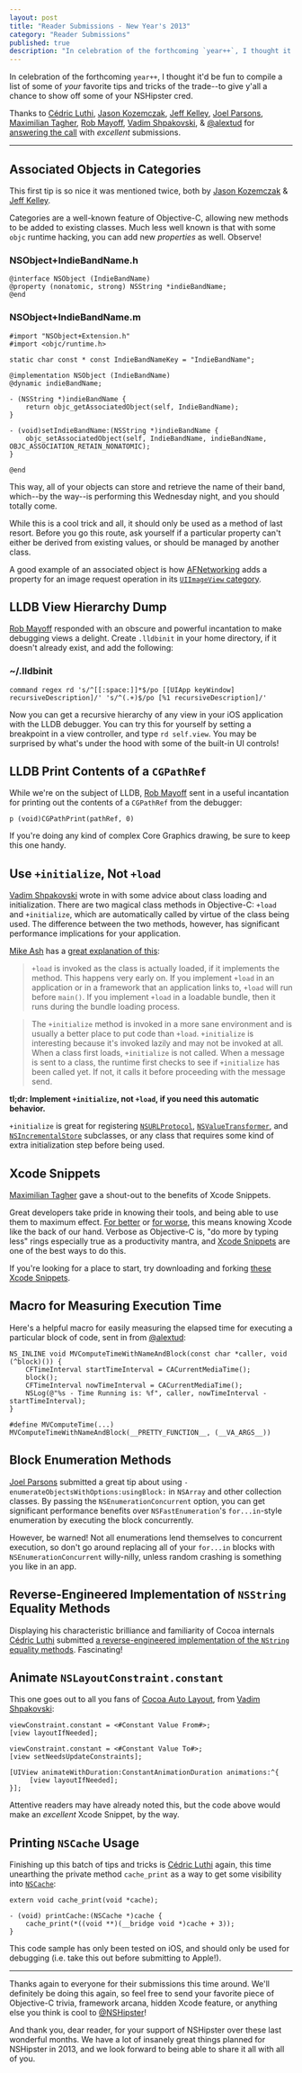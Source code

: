 ```yaml
---
layout: post
title: "Reader Submissions - New Year's 2013"
category: "Reader Submissions"
published: true
description: "In celebration of the forthcoming `year++`, I thought it'd be fun to compile a list of some of your favorite tips and tricks of the trade. Readers were asked to submit their favorite piece of Objective-C trivia, framework arcana, hidden Xcode feature, or anything else they thought is cool."
---
```


In celebration of the forthcoming `year++`, I thought it'd be fun to compile a list of some of _your_ favorite tips and tricks of the trade--to give y'all a chance to show off some of your NSHipster cred.

Thanks to [Cédric Luthi](https://github.com/0xced), [Jason Kozemczak](https://github.com/jaykz52), [Jeff Kelley](https://github.com/SlaunchaMan), [Joel Parsons](https://github.com/joelparsons), [Maximilian Tagher](https://github.com/MaxGabriel), [Rob Mayoff](https://github.com/mayoff), [Vadim Shpakovski](https://github.com/shpakovski), & [@alextud](https://github.com/alextud) for [answering the call](https://gist.github.com/4148342) with _excellent_ submissions. 

---


Associated Objects in Categories
--------------------------------

This first tip is so nice it was mentioned twice, both by [Jason Kozemczak](https://github.com/jaykz52) & [Jeff Kelley](https://github.com/SlaunchaMan).

Categories are a well-known feature of Objective-C, allowing new methods to be added to existing classes. Much less well known is that with some `objc` runtime hacking, you can add new _properties_ as well. Observe!

### NSObject+IndieBandName.h

    @interface NSObject (IndieBandName)
    @property (nonatomic, strong) NSString *indieBandName;
    @end

### NSObject+IndieBandName.m

    #import "NSObject+Extension.h"
    #import <objc/runtime.h>

    static char const * const IndieBandNameKey = "IndieBandName";    

    @implementation NSObject (IndieBandName)
    @dynamic indieBandName;

    - (NSString *)indieBandName {
        return objc_getAssociatedObject(self, IndieBandName);
    }

    - (void)setIndieBandName:(NSString *)indieBandName {
        objc_setAssociatedObject(self, IndieBandName, indieBandName, OBJC_ASSOCIATION_RETAIN_NONATOMIC);
    }

    @end

This way, all of your objects can store and retrieve the name of their band, which--by the way--is performing this Wednesday night, and you should totally come.

While this is a cool trick and all, it should only be used as a method of last resort. Before you go this route, ask yourself if a particular property can't either be derived from existing values, or should be managed by another class.

A good example of an associated object is how [AFNetworking](https://github.com/AFNetworking/AFNetworking) adds a property for an image request operation in its [`UIImageView` category](https://github.com/AFNetworking/AFNetworking/blob/master/AFNetworking/UIImageView%2BAFNetworking.m#L39).

LLDB View Hierarchy Dump
------------------------

[Rob Mayoff](https://github.com/mayoff) responded with an obscure and powerful incantation to make debugging views a delight. Create `.lldbinit` in your home directory, if it doesn't already exist, and add the following:

### ~/.lldbinit

    command regex rd 's/^[[:space:]]*$/po [[UIApp keyWindow] recursiveDescription]/' 's/^(.+)$/po [%1 recursiveDescription]/'

Now you can get a recursive hierarchy of any view in your iOS application with the LLDB debugger. You can try this for yourself by setting a breakpoint in a view controller, and type `rd self.view`. You may be surprised by what's under the hood with some of the built-in UI controls!


LLDB Print Contents of a `CGPathRef`
------------------------------------

While we're on the subject of LLDB, [Rob Mayoff](https://github.com/mayoff) sent in a useful incantation for printing out the contents of a `CGPathRef` from the debugger:

    p (void)CGPathPrint(pathRef, 0)

If you're doing any kind of complex Core Graphics drawing, be sure to keep this one handy.

Use `+initialize`, Not `+load`
------------------------------------

[Vadim Shpakovski](https://github.com/shpakovski) wrote in with some advice about class loading and initialization. There are two magical class methods in Objective-C: `+load` and `+initialize`, which are automatically called by virtue of the class being used. The difference between the two methods, however, has significant performance implications for your application.

[Mike Ash](http://www.mikeash.com/) has a [great explanation of this](http://www.mikeash.com/pyblog/friday-qa-2009-05-22-objective-c-class-loading-and-initialization.html):

> `+load` is invoked as the class is actually loaded, if it implements the method. This happens very early on. If you implement `+load` in an application or in a framework that an application links to, `+load` will run before `main()`. If you implement `+load` in a loadable bundle, then it runs during the bundle loading process.

> The `+initialize` method is invoked in a more sane environment and is usually a better place to put code than `+load`. `+initialize` is interesting because it's invoked lazily and may not be invoked at all. When a class first loads, `+initialize` is not called. When a message is sent to a class, the runtime first checks to see if `+initialize` has been called yet. If not, it calls it before proceeding with the message send.

**tl;dr: Implement `+initialize`, not `+load`, if you need this automatic behavior.**

`+initialize` is great for registering [`NSURLProtocol`](http://nshipster.com/nsurlprotocol/), [`NSValueTransformer`](NSValueTransformer), and [`NSIncrementalStore`](http://nshipster.com/nsincrementalstore/) subclasses, or any class that requires some kind of extra initialization step before being used.

Xcode Snippets
--------------

[Maximilian Tagher](https://github.com/MaxGabriel) gave a shout-out to the benefits of Xcode Snippets.

Great developers take pride in knowing their tools, and being able to use them to maximum effect. [For better](https://twitter.com/javisoto/status/285531250373046272) or [for worse](http://www.textfromxcode.com), this means knowing Xcode like the back of our hand. Verbose as Objective-C is, "do more by typing less" rings especially true as a productivity mantra, and [Xcode Snippets](http://developer.apple.com/library/mac/#recipes/xcode_help-source_editor/CreatingaCustomCodeSnippet/CreatingaCustomCodeSnippet.html#//apple_ref/doc/uid/TP40009975-CH14-SW1) are one of the best ways to do this.

If you're looking for a place to start, try downloading and forking [these Xcode Snippets](https://github.com/mattt/Xcode-Snippets).

Macro for Measuring Execution Time
----------------------------------

Here's a helpful macro for easily measuring the elapsed time for executing a particular block of code, sent in from [@alextud](https://github.com/alextud):

    NS_INLINE void MVComputeTimeWithNameAndBlock(const char *caller, void (^block)()) {
        CFTimeInterval startTimeInterval = CACurrentMediaTime();
        block();
        CFTimeInterval nowTimeInterval = CACurrentMediaTime();
        NSLog(@"%s - Time Running is: %f", caller, nowTimeInterval - startTimeInterval);
    }

    #define MVComputeTime(...) MVComputeTimeWithNameAndBlock(__PRETTY_FUNCTION__, (__VA_ARGS__))


Block Enumeration Methods
-------------------------

[Joel Parsons](https://github.com/joelparsons) submitted a great tip about using `-enumerateObjectsWithOptions:usingBlock:` in `NSArray` and other collection classes. By passing the `NSEnumerationConcurrent` option, you can get significant performance benefits over `NSFastEnumeration`'s `for...in`-style enumeration by executing the block concurrently.

However, be warned! Not all enumerations lend themselves to concurrent execution, so don't go around replacing all of your `for...in` blocks with `NSEnumerationConcurrent` willy-nilly, unless random crashing is something you like in an app.

Reverse-Engineered Implementation of `NSString` Equality Methods
----------------------------------------------------------------

Displaying his characteristic brilliance and familiarity of Cocoa internals [Cédric Luthi](https://github.com/0xced) submitted [a reverse-engineered implementation of the `NString` equality methods](https://gist.github.com/2275014). Fascinating!

Animate `NSLayoutConstraint.constant` 
-------------------------------------

This one goes out to all you fans of [Cocoa Auto Layout](https://developer.apple.com/library/mac/#documentation/UserExperience/Conceptual/AutolayoutPG/Articles/Introduction.html#//apple_ref/doc/uid/TP40010853), from [Vadim Shpakovski](https://github.com/shpakovski):

    viewConstraint.constant = <#Constant Value From#>;
    [view layoutIfNeeded];

    viewConstraint.constant = <#Constant Value To#>;
    [view setNeedsUpdateConstraints];

    [UIView animateWithDuration:ConstantAnimationDuration animations:^{
         [view layoutIfNeeded];
    }];

Attentive readers may have already noted this, but the code above would make an _excellent_ Xcode Snippet, by the way.

Printing `NSCache` Usage
------------------------

Finishing up this batch of tips and tricks is [Cédric Luthi](https://github.com/0xced) again, this time unearthing the private method `cache_print` as a way to get some visibility into [`NSCache`](http://nshipster.com/nscache/):

    extern void cache_print(void *cache);

    - (void) printCache:(NSCache *)cache {
        cache_print(*((void **)(__bridge void *)cache + 3));
    }

This code sample has only been tested on iOS, and should only be used for debugging (i.e. take this out before submitting to Apple!).

---

Thanks again to everyone for their submissions this time around. We'll definitely be doing this again, so feel free to send your favorite piece of Objective-C trivia, framework arcana, hidden Xcode feature, or anything else you think is cool to [@NSHipster](https://twitter.com/nshipster)!

And thank you, dear reader, for your support of NSHipster over these last wonderful months. We have a lot of insanely great things planned for NSHipster in 2013, and we look forward to being able to share it all with all of you.


